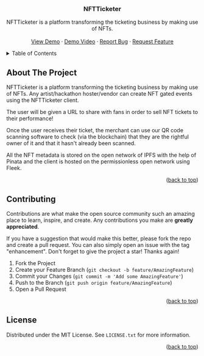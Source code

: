<div id="top"></div>

<!-- PROJECT LOGO -->
<br />
<div align="center">
  <h3 align="center">NFTTicketer</h3>

  <p align="center">
NFTTicketer is a platform transforming the ticketing business by making use of NFTs. <br />
    <br />
    <a href="">View Demo</a>
    ·
    <a href="">Demo Video</a>
    ·
    <a href="https://github.com/DaniiRix/NFTTicketer/issues">Report Bug</a>
    ·
    <a href="https://github.com/DaniiRix/NFTTicketer/issues">Request Feature</a>
  </p>
</div>

<!-- TABLE OF CONTENTS -->
<details>
  <summary>Table of Contents</summary>
  <ol>
    <li><a href="#contributing">Contributing</a></li>
    <li><a href="#license">License</a></li>
  </ol>
</details>

<!-- ABOUT THE PROJECT -->

## About The Project

NFTTicketer is a platform transforming the ticketing business by making use of NFTs. Any artist/hackathon hoster/vendor can create NFT gated events using the NFTTicketer client.

The user will be given a URL to share with fans in order to sell NFT tickets to their performance!

Once the user receives their ticket, the merchant can use our QR code scanning software to check (via the blockchain) that they are the rightful owner of it and that it hasn't already been scanned.

All the NFT metadata is stored on the open network of IPFS with the help of Pinata and the client is hosted on the permissionless open network using Fleek.

<p align="right">(<a href="#top">back to top</a>)</p>

## Contributing

Contributions are what make the open source community such an amazing place to learn, inspire, and create. Any contributions you make are **greatly appreciated**.

If you have a suggestion that would make this better, please fork the repo and create a pull request. You can also simply open an issue with the tag "enhancement".
Don't forget to give the project a star! Thanks again!

1. Fork the Project
2. Create your Feature Branch (`git checkout -b feature/AmazingFeature`)
3. Commit your Changes (`git commit -m 'Add some AmazingFeature'`)
4. Push to the Branch (`git push origin feature/AmazingFeature`)
5. Open a Pull Request

<p align="right">(<a href="#top">back to top</a>)</p>

<!-- LICENSE -->

## License

Distributed under the MIT License. See `LICENSE.txt` for more information.

<p align="right">(<a href="#top">back to top</a>)</p>

